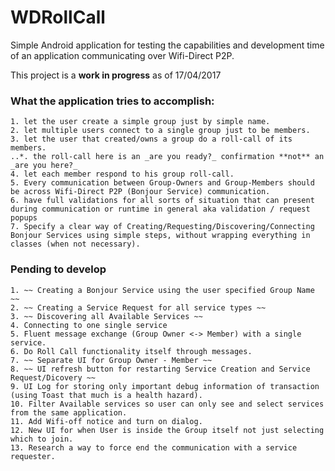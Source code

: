 # WDRollCall
Simple Android application for testing the capabilities and development time of an application communicating over Wifi-Direct P2P.

This project is a **work in progress** as of 17/04/2017

### What the application tries to accomplish:
	1. let the user create a simple group just by simple name.
	2. let multiple users connect to a single group just to be members.
	3. let the user that created/owns a group do a roll-call of its members.
	..*. the roll-call here is an _are you ready?_ confirmation **not** an _are you here?_
	4. let each member respond to his group roll-call.
	5. Every communication between Group-Owners and Group-Members should be across Wifi-Direct P2P (Bonjour Service) communication.
	6. have full validations for all sorts of situation that can present during communication or runtime in general aka validation / request popups
	7. Specify a clear way of Creating/Requesting/Discovering/Connecting Bonjour Services using simple steps, without wrapping everything in classes (when not necessary).

### Pending to develop
	1. ~~ Creating a Bonjour Service using the user specified Group Name ~~
	2. ~~ Creating a Service Request for all service types ~~
	3. ~~ Discovering all Available Services ~~
	4. Connecting to one single service
	5. Fluent message exchange (Group Owner <-> Member) with a single service.
	6. Do Roll Call functionality itself through messages.
	7. ~~ Separate UI for Group Owner - Member ~~
	8. ~~ UI refresh button for restarting Service Creation and Service Request/Dicovery ~~
	9. UI Log for storing only important debug information of transaction (using Toast that much is a health hazard).
	10. Filter Available services so user can only see and select services from the same application.
	11. Add Wifi-off notice and turn on dialog.
	12. New UI for when User is inside the Group itself not just selecting which to join.
	13. Research a way to force end the communication with a service requester.